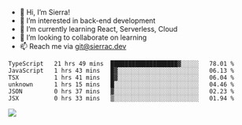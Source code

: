 - 👋 Hi, I’m Sierra!
- 👀 I’m interested in back-end development
- 🌱 I’m currently learning React, Serverless, Cloud
- 💞️ I’m looking to collaborate on learning
- 📫 Reach me via git@sierrac.dev

<!--START_SECTION:waka-->

```text
TypeScript   21 hrs 49 mins  ███████████████████▓░░░░░   78.01 %
JavaScript   1 hrs 43 mins   █▓░░░░░░░░░░░░░░░░░░░░░░░   06.13 %
TSX          1 hrs 41 mins   █▓░░░░░░░░░░░░░░░░░░░░░░░   06.04 %
unknown      1 hrs 15 mins   █░░░░░░░░░░░░░░░░░░░░░░░░   04.46 %
JSON         0 hrs 37 mins   ▓░░░░░░░░░░░░░░░░░░░░░░░░   02.23 %
JSX          0 hrs 33 mins   ▒░░░░░░░░░░░░░░░░░░░░░░░░   01.94 %
```

<!--END_SECTION:waka-->


![](https://hit.yhype.me/github/profile?user_id=7351311)

